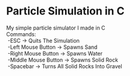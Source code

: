 # Particle Simulation in C
My simple particle simulator I made in C<br />
Commands:<br />
&nbsp;-ESC -> Quits The Simulation<br />
&nbsp;-Left Mouse Button -> Spawns Sand<br />
&nbsp;-Right Mouse Button -> Spawns Water<br />
&nbsp;-Middle Mouse Button -> Spawns Solid Rock<br />
&nbsp;-Spacebar -> Turns All Solid Rocks Into Gravel<br />
